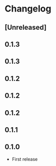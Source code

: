 # Changelog

## [Unreleased]

## 0.1.3

## 0.1.3

## 0.1.2

## 0.1.2

## 0.1.2

## 0.1.1

## 0.1.0

- First release
